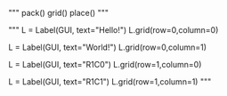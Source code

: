 """
pack()
grid()
place()
"""

"""
L = Label(GUI, text="Hello!")
L.grid(row=0,column=0)

L = Label(GUI, text="World!")
L.grid(row=0,column=1)

L = Label(GUI, text="R1C0")
L.grid(row=1,column=0)

L = Label(GUI, text="R1C1")
L.grid(row=1,column=1)
"""